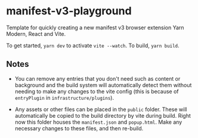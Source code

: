 # manifest-v3-playground

Template for quickly creating a new manifest v3 browser extension Yarn Modern, React and Vite.

To get started, `yarn dev` to activate `vite --watch`. To build, `yarn build`.

## Notes

- You can remove any entries that you don't need such as content or background and the build system will automatically detect them without needing to make any changes to the vite config (this is because of `entryPlugin` in `infrastructure/plugins`).

- Any assets or other files can be placed in the `public` folder. These will automatically be copied to the build directory by vite during build. Right now this folder houses the `manifest.json` and `popup.html`. Make any necessary changes to these files, and then re-build.
